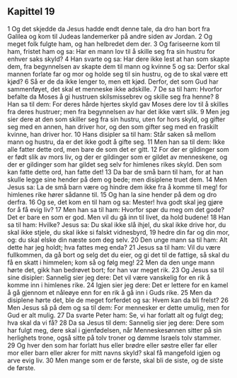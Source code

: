 ## Kapittel 19

1 Og det skjedde da Jesus hadde endt denne tale, da dro han bort fra Galilea og kom til Judeas landemerker på andre siden av Jordan.
2 Og meget folk fulgte ham, og han helbredet dem der.
3 Og fariseerne kom til ham, fristet ham og sa: Har en mann lov til å skille seg fra sin hustru for enhver saks skyld?
4 Han svarte og sa: Har dere ikke lest at han som skapte dem, fra begynnelsen av skapte dem til mann og kvinne
5 og sa: Derfor skal mannen forlate far og mor og holde seg til sin hustru, og de to skal være ett kjød?
6 Så er de da ikke lenger to, men ett kjød. Derfor, det som Gud har sammenføyet, det skal et menneske ikke adskille.
7 De sa til ham: Hvorfor befalte da Moses å gi hustruen skilsmissebrev og skille seg fra henne?
8 Han sa til dem: For deres hårde hjertes skyld gav Moses dere lov til å skilles fra deres hustruer; men fra begynnelsen av har det ikke vært slik.
9 Men jeg sier dere at den som skiller seg fra sin hustru, uten for hors skyld, og gifter seg med en annen, han driver hor, og den som gifter seg med en fraskilt kvinne, han driver hor.
10 Hans disipler sa til ham: Står saken så mellom mann og hustru, da er det ikke godt å gifte seg.
11 Men han sa til dem: Ikke alle fatter dette ord, men bare de som det er gitt.
12 For der er gildinger som er født slik av mors liv, og der er gildinger som er gildet av menneskene, og der er gildinger som har gildet seg selv for himlenes rikes skyld. Den som kan fatte dette ord, han fatte det!
13 Da bar de små barn til ham, for at han skulle legge sine hender på dem og bede; men disiplene truet dem.
14 Men Jesus sa: La de små barn være og hindre dem ikke fra å komme til meg! for himlenes rike hører sådanne til.
15 Og han la sine hender på dem og dro derfra.
16 Og se, det kom en til ham og sa: Mester! hva godt skal jeg gjøre for å få evig liv?
17 Men han sa til ham: Hvorfor spør du meg om det gode? Det er bare en som er god. Men vil du gå inn til livet, da hold budene!
18 Han sa til ham: Hvilke? Jesus sa: Du skal ikke slå ihjel, du skal ikke drive hor, du skal ikke stjele, du skal ikke si falskt vidnesbyrd,
19 hedre din far og din mor, og: du skal elske din næste som deg selv.
20 Den unge mann sa til ham: Alt dette har jeg holdt; hva fattes meg enda?
21 Jesus sa til ham: Vil du være fullkommen, da gå bort og selg det du eier, og gi det til de fattige, så skal du få en skatt i himmelen; kom så og følg meg!
22 Men da den unge mann hørte det, gikk han bedrøvet bort; for han var meget rik.
23 Og Jesus sa til sine disipler: Sannelig sier jeg dere: Det vil være vanskelig for en rik å komme inn i himlenes rike.
24 Igjen sier jeg dere: Det er lettere for en kamel å gå gjennom et nåleøye enn for en rik å gå inn i Guds rike.
25 Men da disiplene hørte det, ble de meget forferdet og sa: Hvem kan da bli frelst?
26 Men Jesus så på dem og sa til dem: For mennesker er dette umulig, men for Gud er alt mulig.
27 Da svarte Peter ham: Se, vi har forlatt alt og fulgt deg; hva skal da vi få?
28 Da sa Jesus til dem: Sannelig sier jeg dere: Dere som har fulgt meg, dere skal i gjenfødelsen, når Menneskesønnen sitter på sin herlighets trone, også sitte på tolv troner og dømme Israels tolv stammer.
29 Og hver den som har forlatt hus eller brødre eller søstre eller far eller mor eller barn eller akrer for mitt navns skyld? skal få mangefold igjen og arve evig liv.
30 Men mange som er de første, skal bli de siste, og de siste de første.
